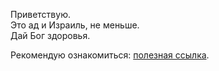 Приветствую.<br>
Это ад и Израиль, не меньше.<br>
Дай Бог здоровья.<br>

Рекомендую ознакомиться: [полезная ссылка](https://yasno.live).
